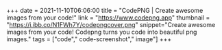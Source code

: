 +++
date = 2021-11-10T06:06:00
title = "CodePNG | Create awesome images from your code!"
link = "https://www.codepng.app"
thumbnail = "https://i.ibb.co/N1FWh7Y/codepngcover.png"
snippet="Create awesome images from your code! Codepng turns you code into beautiful png images."
tags = ["code"," code-screenshot"," image"]
+++
 
